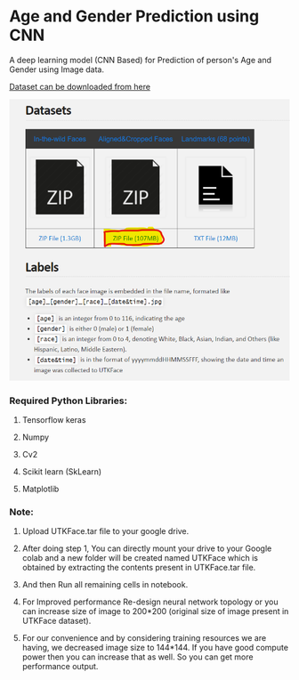 # Age and Gender Prediction using CNN
A deep learning model (CNN Based) for Prediction of person's Age and Gender using Image data.

[Dataset can be downloaded from here](https://susanqq.github.io/UTKFace/)

![Dataset to be downloaded](https://github.com/ajaykumarvarma/Age_Gender_Prediction_using_CNN/blob/main/dataset_UTKFace.png?raw=true)

### Required Python Libraries:

1) Tensorflow keras

2) Numpy

3) Cv2

4) Scikit learn (SkLearn)

5) Matplotlib


### Note:

1) Upload UTKFace.tar file to your google drive.

2) After doing step 1, You can directly mount your drive to your Google colab and a new folder will be created named UTKFace which is obtained by extracting the contents present in UTKFace.tar file.

3) And then Run all remaining cells in notebook.

4) For Improved performance Re-design neural network topology or you can increase size of image to 200*200 (original size of image present in UTKFace dataset).

5) For our convenience and by considering training resources we are having, we decreased image size to 144*144. If you have good compute power then you can increase that as well. So you can get more performance output.
